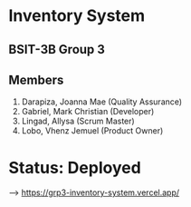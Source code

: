 # Inventory System
## BSIT-3B Group 3

## Members
1. Darapiza, Joanna Mae (Quality Assurance)
2. Gabriel, Mark Christian (Developer)
3. Lingad, Allysa (Scrum Master)
4. Lobo, Vhenz Jemuel (Product Owner)

# Status: Deployed
--> https://grp3-inventory-system.vercel.app/
